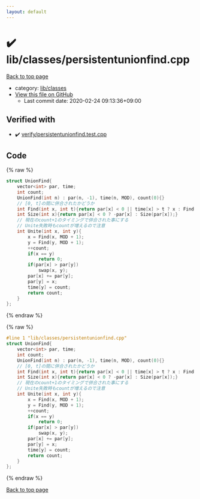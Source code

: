 ```yaml
---
layout: default
---
```


<!-- mathjax config similar to math.stackexchange -->
<script type="text/javascript" async
  src="https://cdnjs.cloudflare.com/ajax/libs/mathjax/2.7.5/MathJax.js?config=TeX-MML-AM_CHTML">
</script>
<script type="text/x-mathjax-config">
  MathJax.Hub.Config({
    TeX: { equationNumbers: { autoNumber: "AMS" }},
    tex2jax: {
      inlineMath: [ ['$','$'] ],
      processEscapes: true
    },
    "HTML-CSS": { matchFontHeight: false },
    displayAlign: "left",
    displayIndent: "2em"
  });
</script>

<script type="text/javascript" src="https://cdnjs.cloudflare.com/ajax/libs/jquery/3.4.1/jquery.min.js"></script>
<script src="https://cdn.jsdelivr.net/npm/jquery-balloon-js@1.1.2/jquery.balloon.min.js" integrity="sha256-ZEYs9VrgAeNuPvs15E39OsyOJaIkXEEt10fzxJ20+2I=" crossorigin="anonymous"></script>
<script type="text/javascript" src="../../../assets/js/copy-button.js"></script>
<link rel="stylesheet" href="../../../assets/css/copy-button.css" />


# :heavy_check_mark: lib/classes/persistentunionfind.cpp

<a href="../../../index.html">Back to top page</a>

* category: <a href="../../../index.html#1a2816715ae26fbd9c4a8d3f916105a3">lib/classes</a>
* <a href="{{ site.github.repository_url }}/blob/master/lib/classes/persistentunionfind.cpp">View this file on GitHub</a>
    - Last commit date: 2020-02-24 09:13:36+09:00




## Verified with

* :heavy_check_mark: <a href="../../../verify/verify/persistentunionfind.test.cpp.html">verify/persistentunionfind.test.cpp</a>


## Code

<a id="unbundled"></a>
{% raw %}
```cpp
struct UnionFind{
    vector<int> par, time;
    int count;
    UnionFind(int n) : par(n, -1), time(n, MOD), count(0){}
    // [0, t]の間に併合されたかどうか
    int Find(int x, int t){return par[x] < 0 || time[x] > t ? x : Find(par[x], t);}
    int Size(int x){return par[x] < 0 ? -par[x] : Size(par[x]);}
    // 現在のcount+1のタイミングで併合された事にする
    // Unite失敗時もcountが増えるので注意
    int Unite(int x, int y){
        x = Find(x, MOD + 1);
        y = Find(y, MOD + 1);
        ++count;
        if(x == y)
            return 0;
        if(par[x] > par[y])
            swap(x, y);
        par[x] += par[y];
        par[y] = x;
        time[y] = count;
        return count;
    }
};


```
{% endraw %}

<a id="bundled"></a>
{% raw %}
```cpp
#line 1 "lib/classes/persistentunionfind.cpp"
struct UnionFind{
    vector<int> par, time;
    int count;
    UnionFind(int n) : par(n, -1), time(n, MOD), count(0){}
    // [0, t]の間に併合されたかどうか
    int Find(int x, int t){return par[x] < 0 || time[x] > t ? x : Find(par[x], t);}
    int Size(int x){return par[x] < 0 ? -par[x] : Size(par[x]);}
    // 現在のcount+1のタイミングで併合された事にする
    // Unite失敗時もcountが増えるので注意
    int Unite(int x, int y){
        x = Find(x, MOD + 1);
        y = Find(y, MOD + 1);
        ++count;
        if(x == y)
            return 0;
        if(par[x] > par[y])
            swap(x, y);
        par[x] += par[y];
        par[y] = x;
        time[y] = count;
        return count;
    }
};


```
{% endraw %}

<a href="../../../index.html">Back to top page</a>

